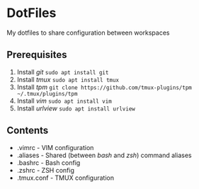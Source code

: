 # DotFiles

My dotfiles to share configuration between workspaces 

## Prerequisites

1. Install *git* `sudo apt install git`
1. Install *tmux* `sudo apt install tmux`
1. Install *tpm* `git clone https://github.com/tmux-plugins/tpm ~/.tmux/plugins/tpm`
1. Install *vim* `sudo apt install vim`
1. Install *urlview* `sudo apt install urlview`

## Contents

- .vimrc - VIM configuration
- .aliases - Shared (between *bash* and *zsh*) command aliases
- .bashrc - Bash config
- .zshrc - ZSH config
- .tmux.conf - TMUX configuration

